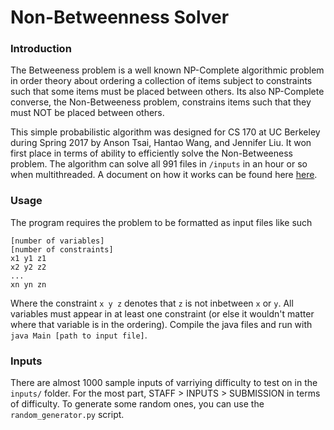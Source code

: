 # Non-Betweenness Solver

### Introduction

The Betweeness problem is a well known NP-Complete algorithmic problem in order theory about ordering a collection of items subject to constraints such that some items must be placed between others. Its also NP-Complete converse, the Non-Betweeness problem, constrains items such that they must NOT be placed between others.

This simple probabilistic algorithm was designed for CS 170 at UC Berkeley during Spring 2017 by Anson Tsai, Hantao Wang, and Jennifer Liu. It won first place in terms of ability to efficiently solve the Non-Betweeness problem. The algorithm can solve all 991 files in `/inputs` in an hour or so when multithreaded. A document on how it works can be found here [here](https://docs.google.com/document/d/1uWx657CyZIjyAFPeXW_qFz8cP9als6RWPrsoK4nNEXE/edit?usp=sharing).

### Usage

The program requires the problem to be formatted as input files like such

    [number of variables]
    [number of constraints]
    x1 y1 z1
    x2 y2 z2
    ...
    xn yn zn
   
Where the constraint `x y z` denotes that `z` is not inbetween `x` or `y`. All variables must appear in at least one constraint (or else it wouldn't matter where that variable is in the ordering). Compile the java files and run with `java Main [path to input file]`. 

### Inputs
There are almost 1000 sample inputs of varriying difficulty to test on in the `inputs/` folder. For the most part, STAFF > INPUTS > SUBMISSION in terms of difficulty. To generate some random ones, you can use the `random_generator.py` script. 
